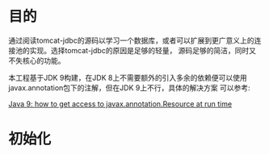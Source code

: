 # 目的

通过阅读tomcat-jdbc的源码以学习一个数据库，或者可以扩展到更广意义上的连接池的实现。选择tomcat-jdbc的原因是足够的轻量，
源码足够的简洁，同时又不失核心的功能。

本工程基于JDK 9构建，在JDK 8上不需要额外的引入多余的依赖便可以使用javax.annotation包下的注解，但在JDK 9上不行，具体的解决方案
可以参考:

[Java 9: how to get access to javax.annotation.Resource at run time](https://stackoverflow.com/questions/46502001/java-9-how-to-get-access-to-javax-annotation-resource-at-run-time)

# 初始化